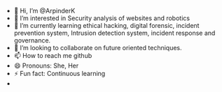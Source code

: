 - 👋 Hi, I’m @ArpinderK
- 👀 I’m interested in Security analysis of websites and robotics
- 🌱 I’m currently learning ethical hacking, digital forensic, incident prevention system, Intrusion detection system, incident response and governance. 
- 💞️ I’m looking to collaborate on future oriented techniques. 
- 📫 How to reach me github 
- 😄 Pronouns: She, Her
- ⚡ Fun fact: Continuous learning
- 

<!---
ArpinderK/ArpinderK is a ✨ special ✨ repository because its `README.md` (this file) appears on your GitHub profile.
You can click the Preview link to take a look at your changes.
--->
